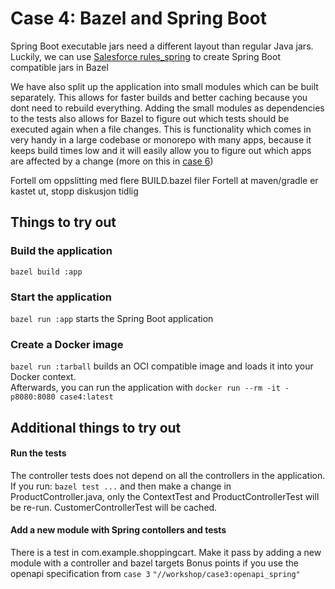 # Case 4: Bazel and Spring Boot

Spring Boot executable jars need a different layout than regular Java jars.  
Luckily, we can use [Salesforce rules_spring](https://github.com/salesforce/rules_spring) to create Spring Boot compatible jars in Bazel

We have also split up the application into small modules which can be built separately. This allows for faster builds and better caching because you dont need to rebuild everything. 
Adding the small modules as dependencies to the tests also allows for Bazel to figure out which tests should be executed again when a file changes.
This is functionality which comes in very handy in a large codebase or monorepo with many apps, because it keeps build times low and it will 
easily allow you to figure out which apps are affected by a change (more on this in [case 6](../case6/README.md))

Fortell om oppslitting med flere BUILD.bazel filer
Fortell at maven/gradle er kastet ut, stopp diskusjon tidlig

## Things to try out

### Build the application
`bazel build :app`

### Start the application
`bazel run :app` starts the Spring Boot application

### Create a Docker image
`bazel run :tarball` builds an OCI compatible image and loads it into your Docker context.  
Afterwards, you can run the application with `docker run --rm -it -p8080:8080 case4:latest`

## Additional things to try out

#### Run the tests
The controller tests does not depend on all the controllers in the application. 
If you run: 
`bazel test ...`
and then make a change in ProductController.java, only the ContextTest and ProductControllerTest will be re-run. CustomerControllerTest will be cached. 

#### Add a new module with Spring contollers and tests

There is a test in com.example.shoppingcart. Make it pass by adding a new module with a controller and bazel targets
Bonus points if you use the openapi specification from `case 3` `"//workshop/case3:openapi_spring"` 
